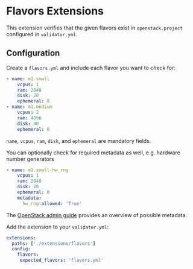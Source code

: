 # Flavors Extensions

This extension verifies that the given flavors exist in `openstack.project` configured in `validator.yml`.

## Configuration

Create a `flavors.yml` and include each flavor you want to check for:

```yaml
- name: m1.small
    vcpus: 1
    ram: 2048
    disk: 20
    ephemeral: 0
- name: m1.medium
    vcpus: 2
    ram: 4096
    disk: 40
    ephemeral: 0
```

`name`, `vcpus`, `ram`, `disk`, and `ephemeral` are mandatory fields.

You can optionally check for required metadata as well, e.g. hardware number generators

```yaml
- name: m1.small-hw_rng
    vcpus: 1
    ram: 2048
    disk: 20
    ephemeral: 0
    metadata:
      hw_rng:allowed: 'True'
```
The [OpenStack admin guide](https://docs.openstack.org/admin-guide/compute-flavors.html#extra-specs) provides an overview of possible metadata.

Add the extension to your `validator.yml`:

```yaml
extensions:
  paths: ['./extensions/flavors']
  config:
    flavors:
     expected_flavors: 'flavors.yml'
```
